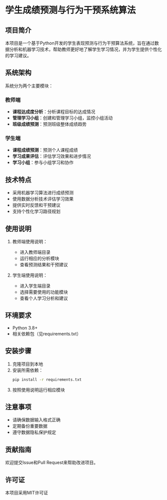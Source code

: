 # 学生成绩预测与行为干预系统算法

## 项目简介
本项目是一个基于Python开发的学生表现预测与行为干预算法系统，旨在通过数据分析和机器学习技术，帮助教师更好地了解学生学习情况，并为学生提供个性化的学习建议。

## 系统架构
系统分为两个主要模块：

### 教师端
- **课程达成度分析**：分析课程目标的达成情况
- **管理学习小组**：创建和管理学习小组，监控小组活动
- **班级成绩预测**：预测班级整体成绩趋势

### 学生端
- **课程成绩预测**：预测个人课程成绩
- **学习成果评估**：评估学习效果和进步情况
- **学习小组**：参与小组学习和协作

## 技术特点
- 采用机器学习算法进行成绩预测
- 使用数据分析技术评估学习效果
- 提供实时反馈和干预建议
- 支持个性化学习路径规划

## 使用说明
1. 教师端使用说明：
   - 进入教师端目录
   - 运行相应的分析模块
   - 查看预测结果和干预建议

2. 学生端使用说明：
   - 进入学生端目录
   - 选择需要使用的功能模块
   - 查看个人学习分析和建议

## 环境要求
- Python 3.8+
- 相关依赖包（见requirements.txt）

## 安装步骤
1. 克隆项目到本地
2. 安装所需依赖：
   ```bash
   pip install -r requirements.txt
   ```
3. 按照使用说明运行相应模块

## 注意事项
- 请确保数据输入格式正确
- 定期备份重要数据
- 遵守数据隐私保护规定

## 贡献指南
欢迎提交Issue和Pull Request来帮助改进项目。

## 许可证
本项目采用MIT许可证 
